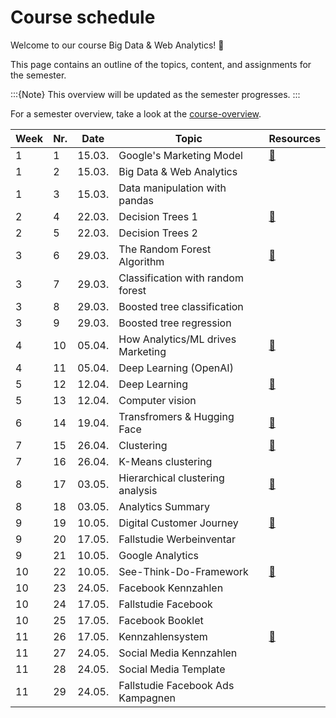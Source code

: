 # Course schedule

Welcome to our course Big Data & Web Analytics! 👋  

This page contains an outline of the topics, content, and assignments for the semester. 

:::{Note}
This overview will be updated as the semester progresses.
:::

For a semester overview, take a look at the [course-overview](../docs/course-overview.md). 


|	Week	|	Nr.	|	Date	|	Topic	|	Resources	|
|	---	|	---	|	---	|	---	|	---	|
|	1	|	1	|	15.03.	|	Google's Marketing Model	|	[📁](../weeks/week1.md)	|
|	1	|	2	|	15.03.	|	Big Data & Web Analytics	|		|
|	1	|	3	|	15.03.	|	Data manipulation with pandas	|		|
|	2	|	4	|	22.03.	|	Decision Trees 1	|	[📁](../weeks/week2.md)	|
|	2	|	5	|	22.03.	|	Decision Trees 2	|		|
|	3	|	6	|	29.03.	|	The Random Forest Algorithm	|	[📁](../weeks/week3.md)	|
|	3	|	7	|	29.03.	|	Classification with random forest 	|		|
|	3	|	8	|	29.03.	|	Boosted tree classification	|		|
|	3	|	9	|	29.03.	|	Boosted tree regression	|		|
|	4	|	10	|	05.04.	|	How Analytics/ML drives Marketing	|	[📁](../weeks/week4.md)	|
|	4	|	11	|	05.04.	|	Deep Learning (OpenAI)	|		|
|	5	|	12	|	12.04.	|	Deep Learning	|	[📁](../weeks/week5.md)	|
|	5	|	13	|	12.04.	|	Computer vision	|		|
|	6	|	14	|	19.04.	|	Transfromers & Hugging Face	|	[📁](../weeks/week6.md)	|
|	7	|	15	|	26.04.	|	Clustering 	|	[📁](../weeks/week7.md)	|
|	7	|	16	|	26.04.	|	K-Means clustering	|		|
|	8	|	17	|	03.05.	|	Hierarchical clustering analysis	|	[📁](../weeks/week8.md)	|
|	8	|	18	|	03.05.	|	Analytics Summary	|		|
|	9	|	19	|	10.05.	|	Digital Customer Journey	|	[📁](../weeks/week9.md)	|
|	9	|	20	|	17.05.	|	Fallstudie Werbeinventar	|		|
|	9	|	21	|	10.05.	|	Google Analytics	|		|
|	10	|	22	|	10.05.	|	See-Think-Do-Framework	|	[📁](../weeks/week10.md)	|
|	10	|	23	|	24.05.	|	Facebook Kennzahlen	|		|
|	10	|	24	|	17.05.	|	Fallstudie Facebook	|		|
|	10	|	25	|	17.05.	|	Facebook Booklet	|		|
|	11	|	26	|	17.05.	|	Kennzahlensystem	|	[📁](../weeks/week11.md)	|
|	11	|	27	|	24.05.	|	Social Media Kennzahlen	|		|
|	11	|	28	|	24.05.	|	Social Media Template	|		|
|	11	|	29	|	24.05.	|	Fallstudie Facebook Ads Kampagnen	|		|